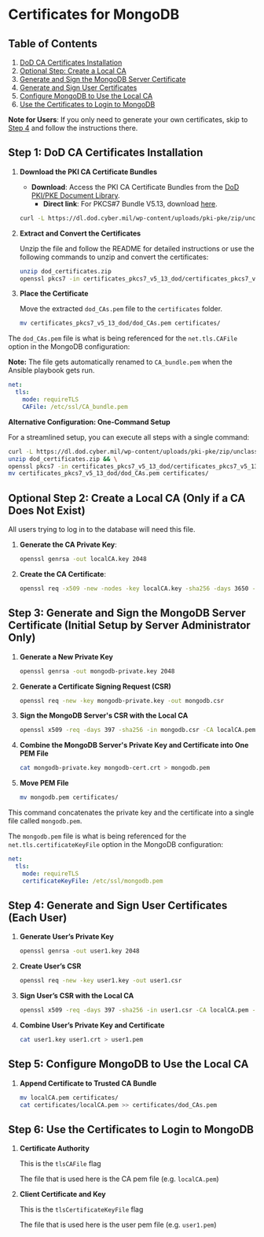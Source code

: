 # Certificates for MongoDB

## Table of Contents

1. [DoD CA Certificates Installation](#step-1-dod-ca-certificates-installation)
2. [Optional Step: Create a Local CA](#optional-step-2-create-a-local-ca-only-if-a-ca-does-not-exist)
3. [Generate and Sign the MongoDB Server Certificate](#step-3-generate-and-sign-the-mongodb-server-certificate-initial-setup-by-server-administrator-only)
4. [Generate and Sign User Certificates](#step-4-generate-and-sign-user-certificates-each-user)
5. [Configure MongoDB to Use the Local CA](#step-5-configure-mongodb-to-use-the-local-ca)
6. [Use the Certificates to Login to MongoDB](#step-6-use-the-certificates-to-login-to-mongodb)

**Note for Users**: If you only need to generate your own certificates, skip to [Step 4](#step-4-generate-and-sign-user-certificates-each-user) and follow the instructions there.

## Step 1: DoD CA Certificates Installation

1. **Download the PKI CA Certificate Bundles**

   - **Download**: Access the PKI CA Certificate Bundles from the [DoD PKI/PKE Document Library](https://public.cyber.mil/pki-pke/pkipke-document-library/).
     - **Direct link**: For PKCS#7 Bundle V5.13, download [here](https://dl.dod.cyber.mil/wp-content/uploads/pki-pke/zip/unclass-certificates_pkcs7_DoD.zip).

   ```bash
   curl -L https://dl.dod.cyber.mil/wp-content/uploads/pki-pke/zip/unclass-certificates_pkcs7_DoD.zip -o dod_certificates.zip
   ```

2. **Extract and Convert the Certificates**

   Unzip the file and follow the README for detailed instructions or use the following commands to unzip and convert the certificates:

   ```bash
   unzip dod_certificates.zip
   openssl pkcs7 -in certificates_pkcs7_v5_13_dod/certificates_pkcs7_v5_13_dod_der.p7b -inform der -print_certs -out certificates_pkcs7_v5_13_dod/dod_CAs.pem
   ```

3. **Place the Certificate**

   Move the extracted `dod_CAs.pem` file to the `certificates` folder.

   ```bash
   mv certificates_pkcs7_v5_13_dod/dod_CAs.pem certificates/
   ```

The `dod_CAs.pem` file is what is being referenced for the `net.tls.CAFile` option in the MongoDB configuration:

**Note:** The file gets automatically renamed to `CA_bundle.pem` when the Ansible playbook gets run.

```yaml
net:
  tls:
    mode: requireTLS
    CAFile: /etc/ssl/CA_bundle.pem
```

**Alternative Configuration: One-Command Setup**

For a streamlined setup, you can execute all steps with a single command:

```bash
curl -L https://dl.dod.cyber.mil/wp-content/uploads/pki-pke/zip/unclass-certificates_pkcs7_DoD.zip -o dod_certificates.zip && \
unzip dod_certificates.zip && \
openssl pkcs7 -in certificates_pkcs7_v5_13_dod/certificates_pkcs7_v5_13_dod_der.p7b -inform der -print_certs -out certificates_pkcs7_v5_13_dod/dod_CAs.pem && \
mv certificates_pkcs7_v5_13_dod/dod_CAs.pem certificates/
```

## Optional Step 2: Create a Local CA (Only if a CA Does Not Exist)

All users trying to log in to the database will need this file.

1. **Generate the CA Private Key**:

   ```bash
   openssl genrsa -out localCA.key 2048
   ```

2. **Create the CA Certificate**:

   ```bash
   openssl req -x509 -new -nodes -key localCA.key -sha256 -days 3650 -out localCA.pem
   ```

## Step 3: Generate and Sign the MongoDB Server Certificate (Initial Setup by Server Administrator Only)

1. **Generate a New Private Key**

   ```bash
   openssl genrsa -out mongodb-private.key 2048
   ```

2. **Generate a Certificate Signing Request (CSR)**

   ```bash
   openssl req -new -key mongodb-private.key -out mongodb.csr
   ```

3. **Sign the MongoDB Server's CSR with the Local CA**

   ```bash
   openssl x509 -req -days 397 -sha256 -in mongodb.csr -CA localCA.pem -CAkey localCA.key -CAcreateserial -out mongodb-cert.crt
   ```

4. **Combine the MongoDB Server's Private Key and Certificate into One PEM File**

   ```bash
   cat mongodb-private.key mongodb-cert.crt > mongodb.pem
   ```

5. **Move PEM File**

   ```bash
   mv mongodb.pem certificates/
   ```

This command concatenates the private key and the certificate into a single file called `mongodb.pem`.

The `mongodb.pem` file is what is being referenced for the `net.tls.certificateKeyFile` option in the MongoDB configuration:

```yaml
net:
  tls:
    mode: requireTLS
    certificateKeyFile: /etc/ssl/mongodb.pem
```

## Step 4: Generate and Sign User Certificates (Each User)

1. **Generate User’s Private Key**

   ```bash
   openssl genrsa -out user1.key 2048
   ```

2. **Create User’s CSR**

   ```bash
   openssl req -new -key user1.key -out user1.csr
   ```

3. **Sign User’s CSR with the Local CA**

   ```bash
   openssl x509 -req -days 397 -sha256 -in user1.csr -CA localCA.pem -CAkey localCA.key -CAcreateserial -out user1.crt
   ```

4. **Combine User’s Private Key and Certificate**

   ```bash
   cat user1.key user1.crt > user1.pem
   ```

## Step 5: Configure MongoDB to Use the Local CA

1. **Append Certificate to Trusted CA Bundle**

   ```bash
   mv localCA.pem certificates/
   cat certificates/localCA.pem >> certificates/dod_CAs.pem
   ```

## Step 6: Use the Certificates to Login to MongoDB

1. **Certificate Authority**

   This is the `tlsCAFile` flag

   The file that is used here is the CA pem file (e.g. `localCA.pem`)

2. **Client Certificate and Key**

   This is the `tlsCertificateKeyFile` flag

   The file that is used here is the user pem file (e.g. `user1.pem`)
